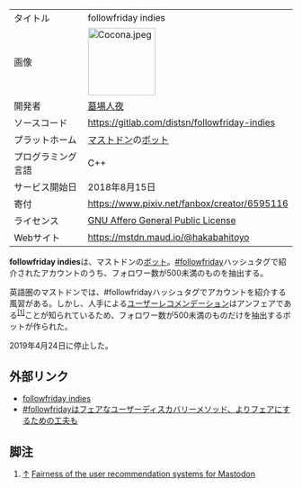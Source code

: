 <div>

|                    |                                                                                                                                                                                                                                                                                    |
|--------------------|------------------------------------------------------------------------------------------------------------------------------------------------------------------------------------------------------------------------------------------------------------------------------------|
| タイトル           | followfriday indies                                                                                                                                                                                                                                                                |
| 画像               | [<img src="/images/thumb/c/cd/Cocona.jpeg/120px-Cocona.jpeg" srcset="/images/thumb/c/cd/Cocona.jpeg/180px-Cocona.jpeg 1.5x, /images/thumb/c/cd/Cocona.jpeg/240px-Cocona.jpeg 2x" width="120" height="120" alt="Cocona.jpeg" />](/%E3%83%95%E3%82%A1%E3%82%A4%E3%83%AB:Cocona.jpeg) |
| 開発者             | [墓場人夜](/%E5%A2%93%E5%A0%B4%E4%BA%BA%E5%A4%9C "墓場人夜")                                                                                                                                                                                                                       |
| ソースコード       | <a href="https://gitlab.com/distsn/followfriday-indies" rel="nofollow">https://gitlab.com/distsn/followfriday-indies</a>                                                                                                                                                           |
| プラットホーム     | [マストドン](/Mastodon "Mastodon")の[ボット](/Bot "Bot")                                                                                                                                                                                                                           |
| プログラミング言語 | C++                                                                                                                                                                                                                                                                                |
| サービス開始日     | 2018年8月15日                                                                                                                                                                                                                                                                      |
| 寄付               | <a href="https://www.pixiv.net/fanbox/creator/6595116" rel="nofollow">https://www.pixiv.net/fanbox/creator/6595116</a>                                                                                                                                                             |
| ライセンス         | [GNU Affero General Public License](/GNU_Affero_General_Public_License "GNU Affero General Public License")                                                                                                                                                                        |
| Webサイト          | <a href="https://mstdn.maud.io/@hakabahitoyo" rel="nofollow">https://mstdn.maud.io/@hakabahitoyo</a>                                                                                                                                                                               |

  
**followfriday indies**は、マストドンの[ボット](/Bot "Bot")。[\#followfriday](/Followfriday "Followfriday")ハッシュタグで紹介されたアカウントのうち、フォロワー数が500未満のものを抽出する。

英語圏のマストドンでは、#followfridayハッシュタグでアカウントを紹介する風習がある。しかし、人手による[ユーザーレコメンデーション](/%E3%83%A6%E3%83%BC%E3%82%B6%E3%83%BC%E3%83%AC%E3%82%B3%E3%83%A1%E3%83%B3%E3%83%87%E3%83%BC%E3%82%B7%E3%83%A7%E3%83%B3 "ユーザーレコメンデーション")はアンフェアである<sup>[\[1\]](#cite_note-1)</sup>ことが知られているため、フォロワー数が500未満のものだけを抽出するボットが作られた。

2019年4月24日に停止した。

## 外部リンク

-   <a href="https://mstdn.maud.io/@hakabahitoyo" rel="nofollow">followfriday indies</a>
-   <a href="https://hakabahitoyo.wordpress.com/2018/08/18/followfriday-is-fair" rel="nofollow">#followfridayはフェアなユーザーディスカバリーメソッド、よりフェアにするための工夫も</a>

## 脚注

<div>

1.  [↑](#cite_ref-1) <a href="https://distsn.gitbook.io/decentralization-by-design/fairness-of-the-user-recommendation-systems-for-mastodon" rel="nofollow">Fairness of the user recommendation systems for Mastodon</a>

</div>

</div>
